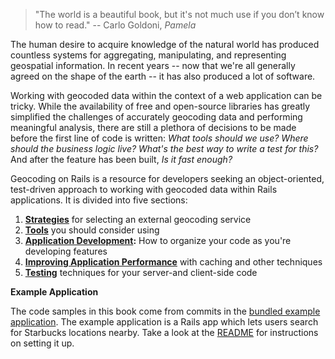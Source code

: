 > "The world is a beautiful book, but it's not much use if you don’t know how to
read." -- Carlo Goldoni, *Pamela*

The human desire to acquire knowledge of the natural world has produced
countless systems for aggregating, manipulating, and representing geospatial
information. In recent years -- now that we're all generally agreed on the
shape of the earth -- it has also produced a lot of software.

Working with geocoded data within the context of a web application can be
tricky. While the availability of free and open-source libraries has greatly
simplified the challenges of accurately geocoding data and performing meaningful
analysis, there are still a plethora of decisions to be made before the
first line of code is written: *What tools should we use? Where should the
business logic live? What's the best way to write a test for this?* And after
the feature has been built, *Is it fast enough?*

Geocoding on Rails is a resource for developers seeking an object-oriented,
test-driven approach to working with geocoded data within Rails
applications. It is divided into five sections:

1. **[Strategies](#strategies)** for selecting an external geocoding service
2. **[Tools](#tools)** you should consider using
3. **[Application Development](#application-development):** How to organize your code as you're developing
  features
4. **[Improving Application Performance](#improving-application-performance)** with caching and other techniques
5. **[Testing](#testing)** techniques for your server-and client-side code

**Example Application**

The code samples in this book come from commits in the [bundled example
application](https://github.com/thoughtbot/geocoding_on_rails/tree/master/example_app).
The example application is a Rails app which lets users search
for Starbucks locations nearby. Take a look at the
[README](https://github.com/thoughtbot/geocoding_on_rails/blob/master/example_app/README.md)
for instructions on setting it up.
